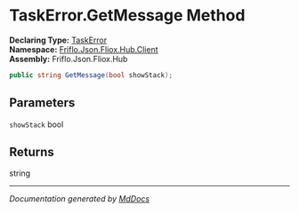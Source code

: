 ﻿<!--  
  <auto-generated>   
    The contents of this file were generated by a tool.  
    Changes to this file may be list if the file is regenerated  
  </auto-generated>   
-->

# TaskError.GetMessage Method

**Declaring Type:** [TaskError](../index.md)  
**Namespace:** [Friflo.Json.Fliox.Hub.Client](../../index.md)  
**Assembly:** Friflo.Json.Fliox.Hub

```csharp
public string GetMessage(bool showStack);
```

## Parameters

`showStack`  bool

## Returns

string

___

*Documentation generated by [MdDocs](https://github.com/ap0llo/mddocs)*
